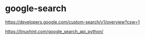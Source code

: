 # google-search

https://developers.google.com/custom-search/v1/overview?csw=1

https://linuxhint.com/google_search_api_python/
